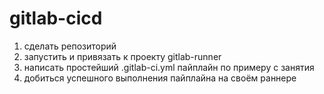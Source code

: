 # gitlab-cicd

1) сделать репозиторий
2) запустить и привязать к проекту gitlab-runner
3) написать простейший .gitlab-ci.yml пайплайн по примеру с занятия
4) добиться успешного выполнения пайплайна на своём раннере


